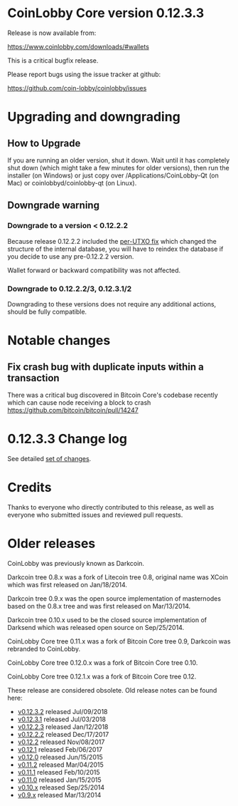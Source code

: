 CoinLobby Core version 0.12.3.3
==========================

Release is now available from:

  <https://www.coinlobby.com/downloads/#wallets>

This is a critical bugfix release.

Please report bugs using the issue tracker at github:

  <https://github.com/coin-lobby/coinlobby/issues>


Upgrading and downgrading
=========================

How to Upgrade
--------------

If you are running an older version, shut it down. Wait until it has completely
shut down (which might take a few minutes for older versions), then run the
installer (on Windows) or just copy over /Applications/CoinLobby-Qt (on Mac) or
coinlobbyd/coinlobby-qt (on Linux).

Downgrade warning
-----------------

### Downgrade to a version < 0.12.2.2

Because release 0.12.2.2 included the [per-UTXO fix](release-notes/coinlobby/release-notes-0.12.2.2.md#per-utxo-fix)
which changed the structure of the internal database, you will have to reindex
the database if you decide to use any pre-0.12.2.2 version.

Wallet forward or backward compatibility was not affected.

### Downgrade to 0.12.2.2/3, 0.12.3.1/2

Downgrading to these versions does not require any additional actions, should be
fully compatible.


Notable changes
===============

Fix crash bug with duplicate inputs within a transaction
--------------------------------------------------------

There was a critical bug discovered in Bitcoin Core's codebase recently which
can cause node receiving a block to crash https://github.com/bitcoin/bitcoin/pull/14247

0.12.3.3 Change log
===================

See detailed [set of changes](https://github.com/coin-lobby/coinlobby/compare/v0.12.3.2...coinlobby:v0.12.3.3).

Credits
=======

Thanks to everyone who directly contributed to this release,
as well as everyone who submitted issues and reviewed pull requests.


Older releases
==============

CoinLobby was previously known as Darkcoin.

Darkcoin tree 0.8.x was a fork of Litecoin tree 0.8, original name was XCoin
which was first released on Jan/18/2014.

Darkcoin tree 0.9.x was the open source implementation of masternodes based on
the 0.8.x tree and was first released on Mar/13/2014.

Darkcoin tree 0.10.x used to be the closed source implementation of Darksend
which was released open source on Sep/25/2014.

CoinLobby Core tree 0.11.x was a fork of Bitcoin Core tree 0.9,
Darkcoin was rebranded to CoinLobby.

CoinLobby Core tree 0.12.0.x was a fork of Bitcoin Core tree 0.10.

CoinLobby Core tree 0.12.1.x was a fork of Bitcoin Core tree 0.12.

These release are considered obsolete. Old release notes can be found here:

- [v0.12.3.2](https://github.com/coin-lobby/coinlobby/blob/master/doc/release-notes/coinlobby/release-notes-0.12.3.2.md) released Jul/09/2018
- [v0.12.3.1](https://github.com/coin-lobby/coinlobby/blob/master/doc/release-notes/coinlobby/release-notes-0.12.3.1.md) released Jul/03/2018
- [v0.12.2.3](https://github.com/coin-lobby/coinlobby/blob/master/doc/release-notes/coinlobby/release-notes-0.12.2.3.md) released Jan/12/2018
- [v0.12.2.2](https://github.com/coin-lobby/coinlobby/blob/master/doc/release-notes/coinlobby/release-notes-0.12.2.2.md) released Dec/17/2017
- [v0.12.2](https://github.com/coin-lobby/coinlobby/blob/master/doc/release-notes/coinlobby/release-notes-0.12.2.md) released Nov/08/2017
- [v0.12.1](https://github.com/coin-lobby/coinlobby/blob/master/doc/release-notes/coinlobby/release-notes-0.12.1.md) released Feb/06/2017
- [v0.12.0](https://github.com/coin-lobby/coinlobby/blob/master/doc/release-notes/coinlobby/release-notes-0.12.0.md) released Jun/15/2015
- [v0.11.2](https://github.com/coin-lobby/coinlobby/blob/master/doc/release-notes/coinlobby/release-notes-0.11.2.md) released Mar/04/2015
- [v0.11.1](https://github.com/coin-lobby/coinlobby/blob/master/doc/release-notes/coinlobby/release-notes-0.11.1.md) released Feb/10/2015
- [v0.11.0](https://github.com/coin-lobby/coinlobby/blob/master/doc/release-notes/coinlobby/release-notes-0.11.0.md) released Jan/15/2015
- [v0.10.x](https://github.com/coin-lobby/coinlobby/blob/master/doc/release-notes/coinlobby/release-notes-0.10.0.md) released Sep/25/2014
- [v0.9.x](https://github.com/coin-lobby/coinlobby/blob/master/doc/release-notes/coinlobby/release-notes-0.9.0.md) released Mar/13/2014

